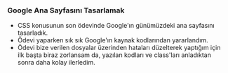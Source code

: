 ### Google Ana Sayfasını Tasarlamak
- CSS konusunun son ödevinde Google'ın günümüzdeki ana sayfasını tasarladık.
- Ödevi yaparken sık sık Google'ın kaynak kodlarından yararlandım.
- Ödevi bize verilen dosyalar üzerinden hataları düzelterek yaptığım için ilk başta biraz zorlansam da, yazılan kodları ve class'ları anladıktan sonra daha kolay ilerledim.